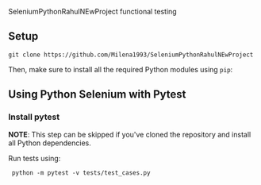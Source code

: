 SeleniumPythonRahulNEwProject functional testing 

## Setup
```shell
git clone https://github.com/Milena1993/SeleniumPythonRahulNEwProject
```
Then, make sure to install all the required Python modules using `pip`:

## Using Python Selenium with Pytest
### Install pytest

**NOTE**: This step can be skipped if you've cloned the repository and install all Python dependencies.

Run tests using: 
```shell
 python -m pytest -v tests/test_cases.py
```
